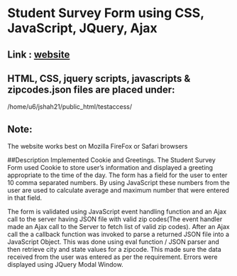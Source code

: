 # Student Survey Form using CSS, JavaScript, JQuery, Ajax

## Link : [website](http://mason.gmu.edu/~jshah21/testaccess/)

## HTML, CSS, jquery scripts, javascripts & zipcodes.json files are placed under:
/home/u6/jshah21/public_html/testaccess/

## Note:
The website works best on Mozilla FireFox or Safari browsers

##Description
Implemented Cookie and Greetings. The Student Survey Form used Cookie to store user’s information and displayed a greeting appropriate to the time of the day. The form has a field for the user to enter 10 comma separated numbers. By using JavaScript these numbers from the user are used to calculate average and maximum number that were entered in that field.  

The form is validated using JavaScript event handling function and an Ajax call to the server having JSON file with valid zip codes(The event handler made an Ajax call to the Server to fetch list of valid zip codes). After an Ajax call the a callback function was invoked  to parse a returned JSON file into a JavaScript Object. This was done using eval function / JSON parser and then retrieve city and state values for a zipcode. This made sure the data received from the user was entered as per the requirement. Errors were displayed using JQuery Modal Window. 
